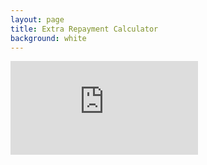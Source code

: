 ```yaml
---
layout: page
title: Extra Repayment Calculator
background: white
---
```


<div>
    <iframe class="amortisation-calc" frameborder="0"
        src="https://www.ooba.co.za/calculators/bond-amortization-calculator?iframe=true&iftype=nobrand"
        title="Extra Repayment Calculator"></iframe>
</div>
